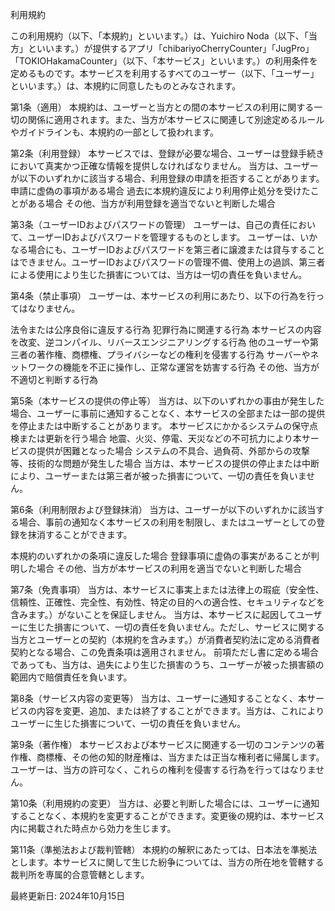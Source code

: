 利用規約

この利用規約（以下、「本規約」といいます。）は、Yuichiro Noda（以下、「当方」といいます。）が提供するアプリ「chibariyoCherryCounter」「JugPro」「TOKIOHakamaCounter」（以下、「本サービス」といいます。）の利用条件を定めるものです。本サービスを利用するすべてのユーザー（以下、「ユーザー」といいます。）は、本規約に同意したものとみなされます。

第1条（適用）
本規約は、ユーザーと当方との間の本サービスの利用に関する一切の関係に適用されます。また、当方が本サービスに関連して別途定めるルールやガイドラインも、本規約の一部として扱われます。

第2条（利用登録）
本サービスでは、登録が必要な場合、ユーザーは登録手続きにおいて真実かつ正確な情報を提供しなければなりません。
当方は、ユーザーが以下のいずれかに該当する場合、利用登録の申請を拒否することがあります。
申請に虚偽の事項がある場合
過去に本規約違反により利用停止処分を受けたことがある場合
その他、当方が利用登録を適当でないと判断した場合

第3条（ユーザーIDおよびパスワードの管理）
ユーザーは、自己の責任において、ユーザーIDおよびパスワードを管理するものとします。
ユーザーは、いかなる場合にも、ユーザーIDおよびパスワードを第三者に譲渡または貸与することはできません。ユーザーIDおよびパスワードの管理不備、使用上の過誤、第三者による使用により生じた損害については、当方は一切の責任を負いません。

第4条（禁止事項）
ユーザーは、本サービスの利用にあたり、以下の行為を行ってはなりません。

法令または公序良俗に違反する行為
犯罪行為に関連する行為
本サービスの内容を改変、逆コンパイル、リバースエンジニアリングする行為
他のユーザーや第三者の著作権、商標権、プライバシーなどの権利を侵害する行為
サーバーやネットワークの機能を不正に操作し、正常な運営を妨害する行為
その他、当方が不適切と判断する行為

第5条（本サービスの提供の停止等）
当方は、以下のいずれかの事由が発生した場合、ユーザーに事前に通知することなく、本サービスの全部または一部の提供を停止または中断することがあります。
本サービスにかかるシステムの保守点検または更新を行う場合
地震、火災、停電、天災などの不可抗力により本サービスの提供が困難となった場合
システムの不具合、過負荷、外部からの攻撃等、技術的な問題が発生した場合
当方は、本サービスの提供の停止または中断により、ユーザーまたは第三者が被った損害について、一切の責任を負いません。

第6条（利用制限および登録抹消）
当方は、ユーザーが以下のいずれかに該当する場合、事前の通知なく本サービスの利用を制限し、またはユーザーとしての登録を抹消することができます。

本規約のいずれかの条項に違反した場合
登録事項に虚偽の事実があることが判明した場合
その他、当方が本サービスの利用を適当でないと判断した場合

第7条（免責事項）
当方は、本サービスに事実上または法律上の瑕疵（安全性、信頼性、正確性、完全性、有効性、特定の目的への適合性、セキュリティなどを含みます。）がないことを保証しません。
当方は、本サービスに起因してユーザーに生じた損害について、一切の責任を負いません。ただし、サービスに関する当方とユーザーとの契約（本規約を含みます。）が消費者契約法に定める消費者契約となる場合、この免責条項は適用されません。
前項ただし書に定める場合であっても、当方は、過失により生じた損害のうち、ユーザーが被った損害額の範囲内で賠償責任を負います。

第8条（サービス内容の変更等）
当方は、ユーザーに通知することなく、本サービスの内容を変更、追加、または終了することができます。当方は、これによりユーザーに生じた損害について、一切の責任を負いません。

第9条（著作権）
本サービスおよび本サービスに関連する一切のコンテンツの著作権、商標権、その他の知的財産権は、当方または正当な権利者に帰属します。ユーザーは、当方の許可なく、これらの権利を侵害する行為を行ってはなりません。

第10条（利用規約の変更）
当方は、必要と判断した場合には、ユーザーに通知することなく、本規約を変更することができます。変更後の規約は、本サービス内に掲載された時点から効力を生じます。

第11条（準拠法および裁判管轄）
本規約の解釈にあたっては、日本法を準拠法とします。本サービスに関して生じた紛争については、当方の所在地を管轄する裁判所を専属的合意管轄とします。

最終更新日: 2024年10月15日
